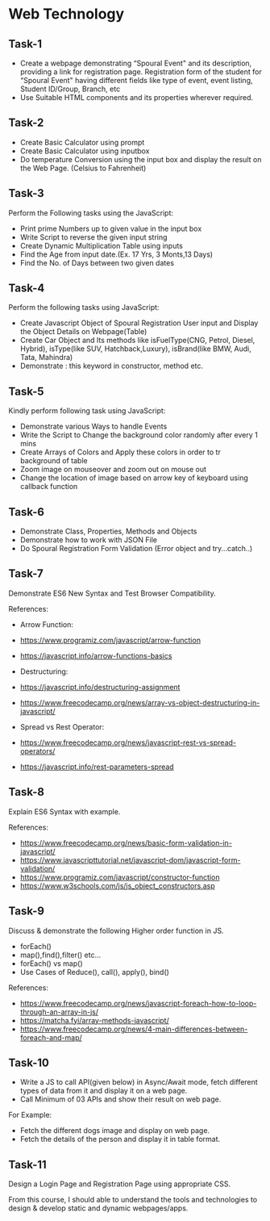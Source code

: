 # Web Technology
## Task-1 
* Create a webpage demonstrating “Spoural Event" and its description, providing a link for registration page. Registration form of the student for “Spoural Event" having different fields like type of event, event listing, Student ID/Group, Branch, etc
* Use Suitable HTML components and its properties wherever required.

## Task-2
* Create Basic Calculator using prompt
* Create Basic Calculator using inputbox
* Do temperature Conversion using the input box and display the result on the Web Page. (Celsius to Fahrenheit)

## Task-3
Perform the Following tasks using the JavaScript:
  * Print prime Numbers up to given value in the input box 
  * Write Script to reverse the given input string
  * Create Dynamic Multiplication Table using inputs
  * Find the Age from input date.(Ex. 17 Yrs, 3 Monts,13 Days)
  * Find the No. of Days between two given dates
  
## Task-4
Perform the following tasks using JavaScript:
* Create Javascript Object of Spoural Registration User input and Display the Object Details on Webpage(Table) 
* Create Car Object and Its methods like isFuelType(CNG, Petrol, Diesel, Hybrid), isType(like SUV, Hatchback,Luxury), isBrand(like BMW, Audi, Tata, Mahindra)
* Demonstrate : this keyword in constructor, method etc.
  
## Task-5
Kindly perform following task using JavaScript:
  * Demonstrate various Ways to handle Events
  * Write the Script to Change the background color randomly after every 1 mins
  * Create Arrays of Colors and Apply these colors in order to tr background of table
  * Zoom image on mouseover and zoom out on mouse out
  * Change the location of image based on arrow key of keyboard using callback function

## Task-6 
* Demonstrate Class, Properties, Methods and Objects
* Demonstrate how to work with JSON File
* Do Spoural Registration Form Validation (Error object and try…catch..)

## Task-7 
Demonstrate ES6 New Syntax and Test Browser Compatibility.

References:
* Arrow Function:
* https://www.programiz.com/javascript/arrow-function
* https://javascript.info/arrow-functions-basics
  
* Destructuring:
* https://javascript.info/destructuring-assignment
* https://www.freecodecamp.org/news/array-vs-object-destructuring-in-javascript/
  
* Spread vs Rest Operator:
* https://www.freecodecamp.org/news/javascript-rest-vs-spread-operators/
* https://javascript.info/rest-parameters-spread

## Task-8 
Explain ES6 Syntax with example.

References:
* https://www.freecodecamp.org/news/basic-form-validation-in-javascript/
* https://www.javascripttutorial.net/javascript-dom/javascript-form-validation/
* https://www.programiz.com/javascript/constructor-function
* https://www.w3schools.com/js/js_object_constructors.asp

## Task-9 
Discuss & demonstrate the following Higher order function in JS.
* forEach()
* map(),find(),filter() etc…
* forEach() vs map()
* Use Cases of Reduce(), call(), apply(), bind()

References:
* https://www.freecodecamp.org/news/javascript-foreach-how-to-loop-through-an-array-in-js/
* https://matcha.fyi/array-methods-javascript/
* https://www.freecodecamp.org/news/4-main-differences-between-foreach-and-map/

## Task-10
* Write a JS to call API(given below) in Async/Await mode, fetch different types of data from it and display it on a web page.
* Call Minimum of 03 APIs and show their result on web page.

For Example:
* Fetch the different dogs image and display on web page.
* Fetch the details of the person and display it in table format.

## Task-11 
Design a Login Page and Registration Page using appropriate CSS.



From this course, I should able to understand the tools and technologies to design & develop static and dynamic webpages/apps.
